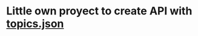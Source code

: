 # Little own proyect to create API with [topics.json](https://github.com/batichico/praticeHugAPI/blob/master/martiApi/jsons/topics.json)

